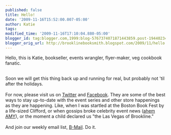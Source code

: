 ```yaml
---
published: false
title: Hello!
date: '2009-11-16T15:52:00.007-05:00'
author: Katie
tags: 
modified_time: '2009-11-16T17:10:04.880-05:00'
blogger_id: tag:blogger.com,1999:blog-5767374071871443859.post-1944023433522327319
blogger_orig_url: http://brooklinebooksmith.blogspot.com/2009/11/hello.html
---
```


Hello, this is Katie, bookseller, events wrangler, flyer-maker, veg cookbook fanatic.<div><br /></div><div>Soon we will get this thing back up and running for real, but probably not 'til after the holidays.</div><div><br /></div><div>For now, please visit us on <a href="http://www.twitter.com/booksmithtweets">Twitter</a> and <a href="http://www.facebook.com/brooklinebooksmith">Facebook</a>. They are some of the best ways to stay up-to-date with the event series and other store happenings as they are happening. Like, when I was startled at the Boston Book Fest by a life-sized Clifford, or when gossips broke celebrity event news (<a href="http://entertainmentrealm.com/">ahem AMY</a>), or the moment a child declared us "the Las Vegas of Brookline."</div><div><br /></div><div>And join our weekly email list, <a href="http://brooklinebooksmith.com/">B-Mail</a>. Do it.</div>